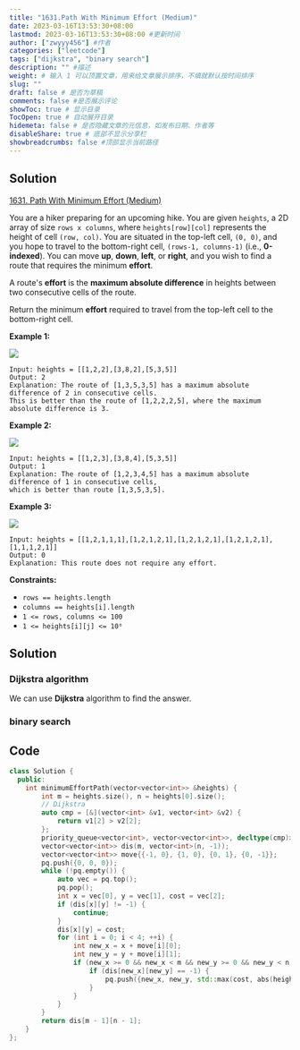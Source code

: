 ```yaml
---
title: "1631.Path With Minimum Effort (Medium)"
date: 2023-03-16T13:53:30+08:00
lastmod: 2023-03-16T13:53:30+08:00 #更新时间
author: ["zwyyy456"] #作者
categories: ["leetcode"]
tags: ["dijkstra", "binary search"]
description: "" #描述
weight: # 输入 1 可以顶置文章，用来给文章展示排序，不填就默认按时间排序
slug: ""
draft: false # 是否为草稿
comments: false #是否展示评论
showToc: true # 显示目录
TocOpen: true # 自动展开目录
hidemeta: false # 是否隐藏文章的元信息，如发布日期、作者等
disableShare: true # 底部不显示分享栏
showbreadcrumbs: false #顶部显示当前路径
---
```

## Solution
[1631. Path With Minimum Effort (Medium)](https://leetcode.com/problems/path-with-minimum-effort/)

You are a hiker preparing for an upcoming hike. You are given `heights`, a 2D array of size `rows x
columns`, where `heights[row][col]` represents the height of cell `(row, col)`. You are situated in
the top-left cell, `(0, 0)`, and you hope to travel to the bottom-right cell, `(rows-1, columns-1)`
(i.e., **0-indexed**). You can move **up**, **down**, **left**, or **right**, and you wish to find a
route that requires the minimum **effort**.

A route's **effort** is the **maximum absolute difference** in heights between two consecutive cells
of the route.

Return the minimum **effort** required to travel from the top-left cell to the bottom-right cell.

**Example 1:**

![](https://pic-upyun.zwyyy456.tech/smms/2023-12-26-065546.png)

```
Input: heights = [[1,2,2],[3,8,2],[5,3,5]]
Output: 2
Explanation: The route of [1,3,5,3,5] has a maximum absolute difference of 2 in consecutive cells.
This is better than the route of [1,2,2,2,5], where the maximum absolute difference is 3.

```

**Example 2:**

![](https://pic-upyun.zwyyy456.tech/smms/2023-12-26-065550.png)

```
Input: heights = [[1,2,3],[3,8,4],[5,3,5]]
Output: 1
Explanation: The route of [1,2,3,4,5] has a maximum absolute difference of 1 in consecutive cells,
which is better than route [1,3,5,3,5].

```

**Example 3:**

![](https://pic-upyun.zwyyy456.tech/smms/2023-12-26-065553.png)

```
Input: heights = [[1,2,1,1,1],[1,2,1,2,1],[1,2,1,2,1],[1,2,1,2,1],[1,1,1,2,1]]
Output: 0
Explanation: This route does not require any effort.

```

**Constraints:**

- `rows == heights.length`
- `columns == heights[i].length`
- `1 <= rows, columns <= 100`
- `1 <= heights[i][j] <= 10⁶`

## Solution
### Dijkstra algorithm
We can use **Dijkstra** algorithm to find the answer.

### binary search

## Code
```cpp
class Solution {
  public:
    int minimumEffortPath(vector<vector<int>> &heights) {
        int m = heights.size(), n = heights[0].size();
        // Dijkstra
        auto cmp = [&](vector<int> &v1, vector<int> &v2) {
            return v1[2] > v2[2];
        };
        priority_queue<vector<int>, vector<vector<int>>, decltype(cmp)> pq(cmp);
        vector<vector<int>> dis(m, vector<int>(n, -1));
        vector<vector<int>> move{{-1, 0}, {1, 0}, {0, 1}, {0, -1}};
        pq.push({0, 0, 0});
        while (!pq.empty()) {
            auto vec = pq.top();
            pq.pop();
            int x = vec[0], y = vec[1], cost = vec[2];
            if (dis[x][y] != -1) {
                continue;
            }
            dis[x][y] = cost;
            for (int i = 0; i < 4; ++i) {
                int new_x = x + move[i][0];
                int new_y = y + move[i][1];
                if (new_x >= 0 && new_x < m && new_y >= 0 && new_y < n) {
                    if (dis[new_x][new_y] == -1) {
                        pq.push({new_x, new_y, std::max(cost, abs(heights[x][y] - heights[new_x][new_y]))});
                    }
                }
            }
        }
        return dis[m - 1][n - 1];
    }
};
```